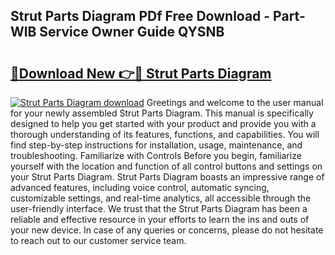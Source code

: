 ## Strut Parts Diagram PDf Free Download - Part-WlB Service Owner Guide QYSNB

# <h2><a href="http://dfm9in7.blite.top/?on=Strut+Parts+Diagram">🔗Download New 👉🔴 Strut Parts Diagram</a></h2>

[![Strut Parts Diagram download](https://i.imgur.com/lujVjoI.png)](http://dfm9in7.blite.top/?on=Strut+Parts+Diagram)
Greetings and welcome to the user manual for your newly assembled Strut Parts Diagram. This manual is specifically designed to help you get started with your product and provide you with a thorough understanding of its features, functions, and capabilities. You will find step-by-step instructions for installation, usage, maintenance, and troubleshooting. Familiarize with Controls Before you begin, familiarize yourself with the location and function of all control buttons and settings on your Strut Parts Diagram. Strut Parts Diagram boasts an impressive range of advanced features, including voice control, automatic syncing, customizable settings, and real-time analytics, all accessible through the user-friendly interface. We trust that the Strut Parts Diagram has been a reliable and effective resource in your efforts to learn the ins and outs of your new device. In case of any queries or concerns, please do not hesitate to reach out to our customer service team.
